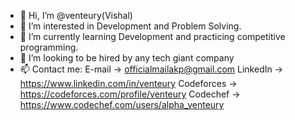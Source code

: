 - 👋 Hi, I’m @venteury(Vishal)
- 👀 I’m interested in Development and Problem Solving.
- 🌱 I’m currently learning Development and practicing competitive programming.
- 💞️ I’m looking to be hired by any tech giant company 
- 📫 Contact me:   E-mail     ->  officialmailakp@gmail.com
                   LinkedIn    ->  https://www.linkedin.com/in/venteury 
                   Codeforces  ->  https://codeforces.com/profile/venteury
                   Codechef    ->  https://www.codechef.com/users/alpha_venteury
<!---
venteury/venteury is a ✨ special ✨ repository because its `README.md` (this file) appears on your GitHub profile.
You can click the Preview link to take a look at your changes.
--->
